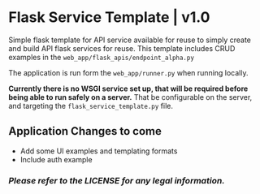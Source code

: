 # Flask Service Template | v1.0

Simple flask template for API service available for reuse to simply create and build API flask services for reuse. This
template includes CRUD examples in the `web_app/flask_apis/endpoint_alpha.py`

The application is run form the `web_app/runner.py` when running locally.

**Currently there is no WSGI service set up, that will be required before being able to run safely on a server.** That 
be configurable on the server, and targeting the `flask_service_template.py` file.

## Application Changes to come

- Add some UI examples and templating formats
- Include auth example


 
### _Please refer to the LICENSE for any legal information._
